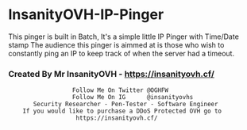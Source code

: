# InsanityOVH-IP-Pinger
This pinger is built in Batch,
It's a simple little IP Pinger with Time/Date stamp 
The audience this pinger is aimmed at is those who wish to constantly ping an IP to keep track of when the server had a timeout.
###        Created By Mr InsanityOVH - https://insanityovh.cf/
                      Follow Me On Twitter @OGHFW
                      Follow Me On IG      @insanityovhs
           Security Researcher - Pen-Tester - Software Engineer
        If you would like to purchase a DDoS Protected OVH go to 
                       https://insanityovh.cf/
